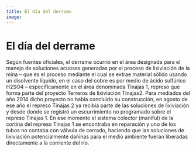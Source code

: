 ```yaml
---
title: El día del derrame
image: 
---
```


# El día del derrame

Según fuentes oficiales, el derrame ocurrió en el área designada para el manejo de soluciones acuosas generadas por el proceso de lixiviación de la mina – que es el proceso mediante el cual se extrae material sólido usando un disolvente líquido, en el caso del cobre es por medio de ácido sulfúrico H2SO4 – específicamente en el área denominada Tinajas 1, represo que forma parte del proyecto Terreros de lixiviación Tinajas2. Para mediados del año 2014 dicho proyecto no había concluido su construcción, en agosto de ese año el represo Tinajas 2 ya recibía parte de las soluciones de lixiviación y desde donde se registró un escurrimiento no programado sobre el represo Tinajas 1. En ese momento el sistema colector (maniful) de la cortina del represo Tinajas 1 se encontraba en reparación y uno de los tubos no contaba con válvula de cerrado, haciendo que las soluciones de lixiviación potencialmente dañinas para el medio ambiente fueran liberadas directamente a la corriente del río.
